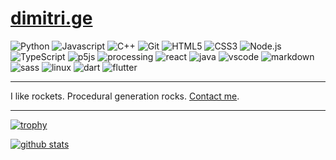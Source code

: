 # [dimitri.ge](https://dimitri.ge)

![Python](https://img.shields.io/badge/Python-3776AB?style=for-the-badge&logo=python&logoColor=white)
![Javascript](https://img.shields.io/badge/Javascript-F7DF1E?style=for-the-badge&logo=javascript&logoColor=black)
![C++](https://img.shields.io/badge/C++-00599C?style=for-the-badge&logo=C++&logoColor=white)
![Git](https://img.shields.io/badge/Git-100000?style=for-the-badge&logo=git&logoColor=white)
![HTML5](https://img.shields.io/badge/HTML5-E34F26?style=for-the-badge&logo=html5&logoColor=white)
![CSS3](https://img.shields.io/badge/CSS3-1572B6?style=for-the-badge&logo=css3&logoColor=white)
![Node.js](https://img.shields.io/badge/Node.js-43853D?style=for-the-badge&logo=node.js&logoColor=white)
![TypeScript](https://img.shields.io/badge/TypeScript-007ACC?style=for-the-badge&logo=typescript&logoColor=white)
![p5js](https://img.shields.io/badge/p5.js-ed225d?style=for-the-badge&logo=p5.js&logoColor=white)
![processing](https://img.shields.io/badge/processing-0f195a?style=for-the-badge&logo=processing&logoColor=white)
![react](https://img.shields.io/badge/react-282c34?style=for-the-badge&logo=react&logoColor=61dafb)
![java](https://img.shields.io/badge/java-red?style=for-the-badge&logo=java&logoColor=white)
![vscode](https://img.shields.io/badge/VScode-black?style=for-the-badge&logo=visualstudiocode&logoColor=blue)
![markdown](https://img.shields.io/badge/markdown-black?style=for-the-badge&logo=markdown&logoColor=white)
![sass](https://img.shields.io/badge/sass\/scss-f7e4e8?style=for-the-badge&logo=sass&logoColor=ff5478)
![linux](https://img.shields.io/badge/linux-black?style=for-the-badge&logo=linux&logoColor=yelow)
![dart](https://img.shields.io/badge/dart-lightblue?style=for-the-badge&logo=dart&logoColor=blue)
![flutter](https://img.shields.io/badge/Flutter-blue?style=for-the-badge&logo=flutter&logoColor=white)

---

I like rockets. Procedural generation rocks. [Contact me](https://dimitri.ge/#contact-me).

---

[![trophy](https://github-profile-trophy.vercel.app/?username=D-T-666)](https://github.com/ryo-ma/github-profile-trophy)

[![github stats](https://github-readme-stats.vercel.app/api?username=D-T-666)](https://github.com/anuraghazra/github-readme-stats)
